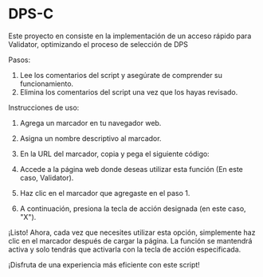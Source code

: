 # DPS-C
Este proyecto en consiste en la implementación de un acceso rápido para Validator, optimizando el proceso de selección de DPS

Pasos:

1. Lee los comentarios del script y asegúrate de comprender su funcionamiento.
2. Elimina los comentarios del script una vez que los hayas revisado.

Instrucciones de uso:

1. Agrega un marcador en tu navegador web.

2. Asigna un nombre descriptivo al marcador.

3. En la URL del marcador, copia y pega el siguiente código:

4. Accede a la página web donde deseas utilizar esta función (En este caso, Validator).

5. Haz clic en el marcador que agregaste en el paso 1.

6. A continuación, presiona la tecla de acción designada (en este caso, "X").

¡Listo! Ahora, cada vez que necesites utilizar esta opción, simplemente haz clic en el marcador después de cargar la página. La función se mantendrá activa y solo tendrás que activarla con la tecla de acción especificada.

¡Disfruta de una experiencia más eficiente con este script!
